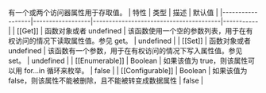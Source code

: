 有一个或两个访问器属性用于存取值。
| 特性               | 类型               | 描述                                     | 默认值       |
|------------------|------------------|----------------------------------------|-----------|
| [[Get]]          | 函数对象或者 undefined | 该函数使用一个空的参数列表，用于在有权访问的情况下读取属性值。参见 get。 | undefined |
| [[Set]]          | 函数对象或者 undefined | 该函数有一个参数，用于在有权访问的情况下写入属性值。参见 set。      | undefined |
| [[Enumerable]]   | Boolean          | 如果该值为 true，则该属性可以用 for...in 循环来枚举。     | false     |
| [[Configurable]] | Boolean          | 如果该值为 false，则该属性不能被删除，且不能被转变成数据属性      | false     |


